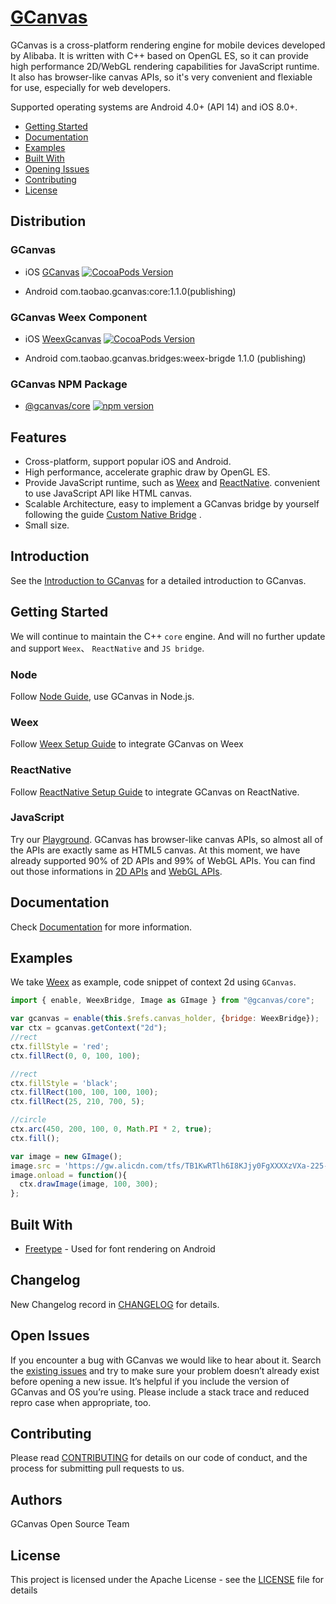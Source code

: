 # [GCanvas](https://alibaba.github.io/GCanvas/)

GCanvas is a cross-platform rendering engine for mobile devices developed by Alibaba. It is written with C++ based on OpenGL ES,  so it can provide high performance 2D/WebGL rendering capabilities for JavaScript runtime. It also  has browser-like canvas APIs, so it's very convenient and flexiable for use, especially for web developers.

Supported operating systems are Android 4.0+ (API 14) and  iOS 8.0+.

- [Getting Started](#getting-started)
- [Documentation](#documentation)
- [Examples](#examples)
- [Built With](#build-with)
- [Opening Issues](#opening-issues)
- [Contributing](#contributing)
- [License](#license)

## Distribution
###  GCanvas

* iOS  [GCanvas](https://cocoapods.org/pods/GCanvas)   [![CocoaPods Version](https://badge.fury.io/co/GCanvas.svg)](https://badge.fury.io/co/GCanvas)

* Android  com.taobao.gcanvas:core:1.1.0(publishing)

### GCanvas Weex Component

* iOS [WeexGcanvas](https://cocoapods.org/pods/WeexGcanvas)   [![CocoaPods Version](https://badge.fury.io/co/WeexGcanvas.svg)](https://badge.fury.io/co/GCanvas)

* Android com.taobao.gcanvas.bridges:weex-brigde 1.1.0 (publishing)

### GCanvas NPM Package
* [@gcanvas/core](https://www.npmjs.com/package/@gcanvas/core)   [![npm version](https://badge.fury.io/js/%40gcanvas%2Fcore.svg)](https://www.npmjs.com/package/@gcanvas/core)


## Features
- Cross-platform, support popular iOS and Android.
- High performance, accelerate graphic draw by OpenGL ES.
- Provide JavaScript runtime,  such as [Weex](https://github.com/apache/incubator-weex) and [ReactNative](https://github.com/facebook/react-native/).  convenient to use JavaScript API like HTML canvas.
- Scalable Architecture, easy to implement a GCanvas bridge by yourself following the guide [Custom Native Bridge](https://alibaba.github.io/GCanvas/docs/Custom%20Bridge.html) .
- Small size.


## Introduction

See the  [Introduction to GCanvas](https://alibaba.github.io/GCanvas/docs/Developer's%20Guide.html) for a detailed  introduction to GCanvas.

## Getting Started

We will continue to maintain the C++ `core` engine. And will no further update and support `Weex`、 `ReactNative` and `JS bridge`.

### Node
Follow [Node Guide](./node/README.md),  use GCanvas in Node.js.  

### Weex
Follow [Weex Setup Guide](https://alibaba.github.io/GCanvas/docs/Integrate%20GCanvas%20on%20Weex.html) to integrate GCanvas on Weex

### ReactNative
Follow [ReactNative Setup Guide](https://alibaba.github.io/GCanvas/docs/Integrate%20GCanvas%20on%20ReactNative.html)  to integrate GCanvas on ReactNative.

### JavaScript
Try our [Playground](https://alibaba.github.io/GCanvas/playground.html).
GCanvas has browser-like canvas APIs, so almost all of the APIs are exactly same as HTML5 canvas. At this moment, we have already supported 90% of 2D APIs and 99% of WebGL APIs. You can find out those informations in [2D  APIs](https://alibaba.github.io/GCanvas/docs/Graphics%202D.html) and [WebGL APIs](https://alibaba.github.io/GCanvas/docs/WebGL.html).


## Documentation
Check [Documentation](https://alibaba.github.io/GCanvas/docs/Introduction.html) for more information.

## Examples
We take [Weex](https://github.com/apache/incubator-weex) as example, code snippet of context 2d using `GCanvas`.
```javascript
import { enable, WeexBridge, Image as GImage } from "@gcanvas/core";

var gcanvas = enable(this.$refs.canvas_holder, {bridge: WeexBridge});
var ctx = gcanvas.getContext("2d");
//rect
ctx.fillStyle = 'red';
ctx.fillRect(0, 0, 100, 100);

//rect
ctx.fillStyle = 'black';
ctx.fillRect(100, 100, 100, 100);
ctx.fillRect(25, 210, 700, 5);

//circle
ctx.arc(450, 200, 100, 0, Math.PI * 2, true);
ctx.fill();

var image = new GImage();
image.src = 'https://gw.alicdn.com/tfs/TB1KwRTlh6I8KJjy0FgXXXXzVXa-225-75.png';
image.onload = function(){
  ctx.drawImage(image, 100, 300);
};
```

## Built With

* [Freetype](https://www.freetype.org/) - Used for font rendering on Android


## Changelog

New Changelog record in [CHANGELOG](./docs/Changelog.md) for details.

## Open Issues
If you encounter a bug with GCanvas we would like to hear about it. Search the [existing issues]() and try to make sure your problem doesn’t already exist before opening a new issue. It’s helpful if you include the version of GCanvas  and OS you’re using. Please include a stack trace and reduced repro case when appropriate, too.

## Contributing

Please read [CONTRIBUTING](./docs/Contributing.md) for details on our code of conduct, and the process for submitting pull requests to us.

## Authors

GCanvas Open Source Team


## License

This project is licensed under the Apache License - see the [LICENSE](./docs/LICENSE.md) file for details
